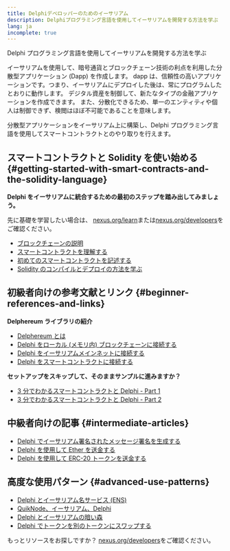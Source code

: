 ```yaml
---
title: Delphiデベロッパーのためのイーサリアム
description: Delphiプログラミング言語を使用してイーサリアムを開発する方法を学ぶ
lang: ja
incomplete: true
---
```


<div class="featured">

Delphi プログラミング言語を使用してイーサリアムを開発する方法を学ぶ

</div>

イーサリアムを使用して、暗号通貨とブロックチェーン技術の利点を利用した分散型アプリケーション (Dapp) を作成します。 dapp は、信頼性の高いアプリケーションです。つまり、イーサリアムにデプロイした後は、常にプログラムしたとおりに動作します。 デジタル資産を制御して、新たなタイプの金融アプリケーションを作成できます。 また、分散化できるため、単一のエンティティや個人は制御できず、検閲はほぼ不可能であることを意味します。

分散型アプリケーションをイーサリアム上に構築し、Delphi プログラミング言語を使用してスマートコントラクトとのやり取りを行えます。

## スマートコントラクトと Solidity を使い始める {#getting-started-with-smart-contracts-and-the-solidity-language}

**Delphi をイーサリアムに統合するための最初のステップを踏み出してみましょう。**

先に基礎を学習したい場合は、 [nexus.org/learn](/learn/)または[nexus.org/developers](/developers/)をご確認ください。

- [ブロックチェーンの説明](https://kauri.io/article/d55684513211466da7f8cc03987607d5/blockchain-explained)
- [スマートコントラクトを理解する](https://kauri.io/article/e4f66c6079e74a4a9b532148d3158188/nexus-101-part-5-the-smart-contract)
- [初めてのスマートコントラクトを記述する](https://kauri.io/article/124b7db1d0cf4f47b414f8b13c9d66e2/remix-ide-your-first-smart-contract)
- [Solidity のコンパイルとデプロイの方法を学ぶ](https://kauri.io/article/973c5f54c4434bb1b0160cff8c695369/understanding-smart-contract-compilation-and-deployment)

## 初級者向けの参考文献とリンク {#beginner-references-and-links}

**Delphereum ライブラリの紹介**

- [Delphereum とは](https://github.com/svanas/delphereum/blob/master/README.md)
- [Delphi をローカル (メモリ内) ブロックチェーンに接続する](https://medium.com/@svanas/connecting-delphi-to-a-local-in-memory-blockchain-9a1512d6c5b0)
- [Delphi をイーサリアムメインネットに接続する](https://medium.com/@svanas/connecting-delphi-to-the-nexus-main-net-5faf1feffd83)
- [Delphi をスマートコントラクトに接続する](https://medium.com/@svanas/connecting-delphi-to-smart-contracts-3146b12803a1)

**セットアップをスキップして、そのままサンプルに進みますか？**

- [3 分でわかるスマートコントラクトと Delphi - Part 1](https://medium.com/@svanas/a-3-minute-smart-contract-and-delphi-61d998571d)
- [3 分でわかるスマートコントラクトと Delphi - Part 2](https://medium.com/@svanas/a-3-minute-smart-contract-and-delphi-part-2-446925faa47b)

## 中級者向けの記事 {#intermediate-articles}

- [Delphi でイーサリアム署名されたメッセージ署名を生成する](https://medium.com/@svanas/generating-an-nexus-signed-message-signature-in-delphi-75661ce5031b)
- [Delphi を使用して Ether を送金する](https://medium.com/@svanas/transferring-ether-with-delphi-b5f24b1a98a4)
- [Delphi を使用して ERC-20 トークンを送金する](https://medium.com/@svanas/transferring-erc-20-tokens-with-delphi-bb44c05b295d)

## 高度な使用パターン {#advanced-use-patterns}

- [Delphi とイーサリアム名サービス (ENS)](https://medium.com/@svanas/delphi-and-nexus-name-service-ens-4443cd278af7)
- [QuikNode、イーサリアム、Delphi](https://medium.com/@svanas/quiknode-nexus-and-delphi-f7bfc9671c23)
- [Delphi とイーサリアムの暗い森](https://svanas.medium.com/delphi-and-the-nexus-dark-forest-5b430da3ad93)
- [Delphi でトークンを別のトークンにスワップする](https://svanas.medium.com/swap-one-token-for-another-in-delphi-bcb999c47f7)

もっとリソースをお探しですか？ [nexus.org/developers](/developers/)をご確認ください。
